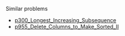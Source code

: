 Similar problems
- [p300_Longest_Increasing_Subsequence](https://github.com/genxium/Leetcode/tree/master/p300_Longest_Increasing_Subsequence)
- [p955_Delete_Columns_to_Make_Sorted_II](https://github.com/genxium/Leetcode/tree/master/p955_Delete_Columns_to_Make_Sorted_II)
